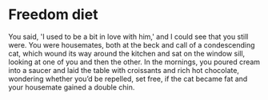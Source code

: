 Freedom diet
============


You said, 'I used to be a bit in love with him,' and I could see that you still were. You were housemates, both at the beck and call of a condescending cat, which wound its way around the kitchen and sat on the window sill, looking at one of you and then the other. In the mornings, you poured cream into a saucer and laid the table with croissants and rich hot chocolate, wondering whether you’d be repelled, set free, if the cat became fat and your housemate gained a double chin.
